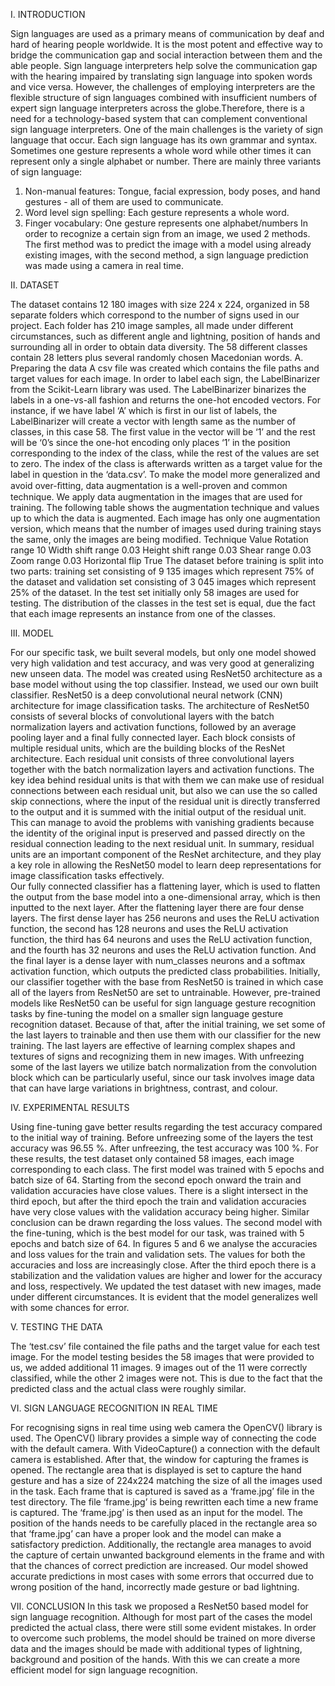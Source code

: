 I.	INTRODUCTION

Sign languages are used as a primary means of communication by deaf and hard of hearing people worldwide. It is the most potent and effective way to bridge the communication gap and social interaction between them and the able people. Sign language interpreters help solve the communication gap with the hearing impaired by translating sign language into spoken words and vice versa. However, the challenges of employing interpreters are the flexible structure of sign languages combined with insufficient numbers of expert sign language interpreters across the globe.Therefore, there is a need for a technology-based system that can complement conventional sign language interpreters. One of the main challenges is the variety of sign language that occur. Each sign language has its own grammar and syntax. Sometimes one gesture represents a whole word while other times it can represent only a single alphabet or number. There are mainly three variants of sign language:
1) Non-manual features: Tongue, facial expression, body poses, and hand gestures - all of them are used to communicate.
2) Word level sign spelling: Each gesture represents a whole word.
3) Finger vocabulary: One gesture represents one alphabet/numbers
In order to recognize a certain sign from an image, we used 2 methods. The first method was to predict the image with a model using already existing images, with the second method, a sign language prediction was made using a camera in real time.

II.	DATASET

The dataset contains 12 180 images with size 224 x 224, organized in 58 separate folders which correspond to the number of signs used in our project. Each folder has 210 image samples, all made under different circumstances, such as different angle and lightning, position of hands and surrounding all in order to obtain data diversity. The 58 different classes contain 28 letters plus several randomly chosen Macedonian words.
A.	Preparing the data
A csv file was created which contains the file paths and target values for each image. In order to label each sign, the LabelBinarizer from the Scikit-Learn library was used. The LabelBinarizer binarizes the labels in a one-vs-all fashion and returns the one-hot encoded vectors. For instance, if we have label ‘A’ which is first in our list of labels, the LabelBinarizer will create a vector with length same as the number of classes, in this case 58. 
The first value in the vector will be ‘1’ and the rest will be ‘0’s since the one-hot encoding only places ‘1’ in the position corresponding to the index of the class, while the rest of the values are set to zero. The index of the class is afterwards written as a target value for the label in question in the ‘data.csv’.
To make the model more generalized and avoid over-ﬁtting, data augmentation is a well-proven and common technique. We apply data augmentation in the images that are used for training. The following table shows the augmentation technique and values up to which the data is augmented. Each image has only one augmentation version, which means that the number of images used during training stays the same, only the images are being modified.
Technique	Value
Rotation range	10
Width shift range	0.03
Height shift range	0.03
Shear range	0.03
Zoom range	0.03
Horizontal flip	True
The dataset before training is split into two parts: training set consisting of 9 135 images which represent 75% of the dataset and validation set consisting of 3 045 images which represent 25% of the dataset. In the test set initially only 58 images are used for testing. The distribution of the classes in the test set is equal, due the fact that each image represents an instance from one of the classes.

III.	MODEL

For our specific task, we built several models, but only one model showed very high validation and test accuracy, and was very good at generalizing new unseen data. The model was created using ResNet50 architecture as a base model without using the top classifier. Instead, we used our own built classifier. ResNet50 is a deep convolutional neural network (CNN) architecture for image classification tasks. The architecture of ResNet50 consists of several blocks of convolutional layers with the batch normalization layers and activation functions, followed by an average pooling layer and a final fully connected layer. Each block consists of multiple residual units, which are the building blocks of the ResNet architecture. Each residual unit consists of three convolutional layers together with the batch normalization layers and activation functions. The key idea behind residual units is that with them we can make use of residual connections between each residual unit, but also we can use the so called skip connections, where the input of the residual unit is directly transferred to the output and it is summed with the initial output of the residual unit. This can manage to avoid the problems with vanishing gradients because the identity of the original input is preserved and passed directly on the residual connection leading to the next residual unit. In summary, residual units are an important component of the ResNet architecture, and they play a key role in allowing the ResNet50 model to learn deep representations for image classification tasks effectively.  
Our fully connected classifier has a flattening layer, which is used to flatten the output from the base model into a one-dimensional array, which is then inputted to the next layer. After the flattening layer there are four dense layers. The first dense layer has 256 neurons and uses the ReLU activation function, the second has 128 neurons and uses the ReLU activation function, the third has 64 neurons and uses the ReLU activation function, and the fourth has 32 neurons and uses the ReLU activation function. And the final layer is a dense layer with num_classes neurons and a softmax activation function, which outputs the predicted class probabilities. Initially, our classifier together with the base from ResNet50 is trained in which case all of the layers from ResNet50 are set to untrainable.  However, pre-trained models like ResNet50 can be useful for sign language gesture recognition tasks by fine-tuning the model on a smaller sign language gesture recognition dataset. Because of that, after the initial training, we set some of the last layers to trainable and then use them with our classifier for the new training. The last layers are effective of learning complex shapes and textures of signs and recognizing them in new images. With unfreezing some of the last layers we utilize batch normalization from the convolution block which can be particularly useful, since our task involves image data that can have large variations in brightness, contrast, and colour. 

IV.	EXPERIMENTAL RESULTS

Using fine-tuning gave better results regarding the test accuracy compared to the initial way of training. Before unfreezing some of the layers the test accuracy was 96.55 %. After unfreezing, the test accuracy was 100 %. For these results, the test dataset only contained 58 images, each image corresponding to each class. The first model was trained with 5 epochs and batch size of 64.
Starting from the second epoch onward the train and validation accuracies have close values. There is a slight intersect in the third epoch, but after the third epoch the train and validation accuracies have very close values with the validation accuracy being higher. Similar conclusion can be drawn regarding the loss values. The second model with the fine-tuning, which is the best model for our task, was trained with 5 epochs and batch size of 64. In figures 5 and 6 we analyse the accuracies and loss values for the train and validation sets.
The values for both the accuracies and loss are increasingly close. After the third epoch there is a stabilization and the validation values are higher and  lower for the accuracy and loss, respectively. We updated the test dataset with new images, made under different circumstances. It is evident that the model generalizes well with some chances for error.

V.	TESTING THE DATA

The ‘test.csv’ file contained the file paths and the target value for each test image. For the model testing besides the 58 images that were provided to us, we added additional 11 images. 9 images out of the 11 were correctly classified, while the other 2 images were not. This is due to the fact that the predicted class and the actual class were roughly similar.

VI.	SIGN LANGUAGE RECOGNITION IN REAL TIME

For recognising signs in real time using web camera the OpenCV() library is used. The OpenCV() library provides a simple way of connecting the code with the default camera. With VideoCapture() a connection with the default camera is established. After that, the window for capturing the frames is opened. The rectangle area that is displayed is set to capture the hand gesture and has a size of 224x224 matching the size of all the images used in the task. Each frame that is captured is saved as a ‘frame.jpg’ file in the test directory. The file ‘frame.jpg’ is being rewritten each time a new frame is captured. The ‘frame.jpg’ is then used as an input for the model. The position of the hands needs to be carefully  placed in the rectangle area so that ‘frame.jpg’ can have a proper look and the model can make a satisfactory prediction. Additionally, the rectangle area manages to avoid the capture of certain unwanted background elements in the frame and with that the chances of correct prediction are increased. Our model showed accurate predictions in most cases with some errors that occurred due to wrong position of the hand, incorrectly made gesture or bad lightning.

VII.	CONCLUSION
In this task we proposed a ResNet50 based model for sign language recognition. Although for most part of the cases the model predicted the actual class, there were still some evident mistakes. In order to overcome such problems, the model should be trained on more diverse data and the images should be made with additional types of lightning, background and position of the hands. With this we can create a more efficient model for sign language recognition. 
